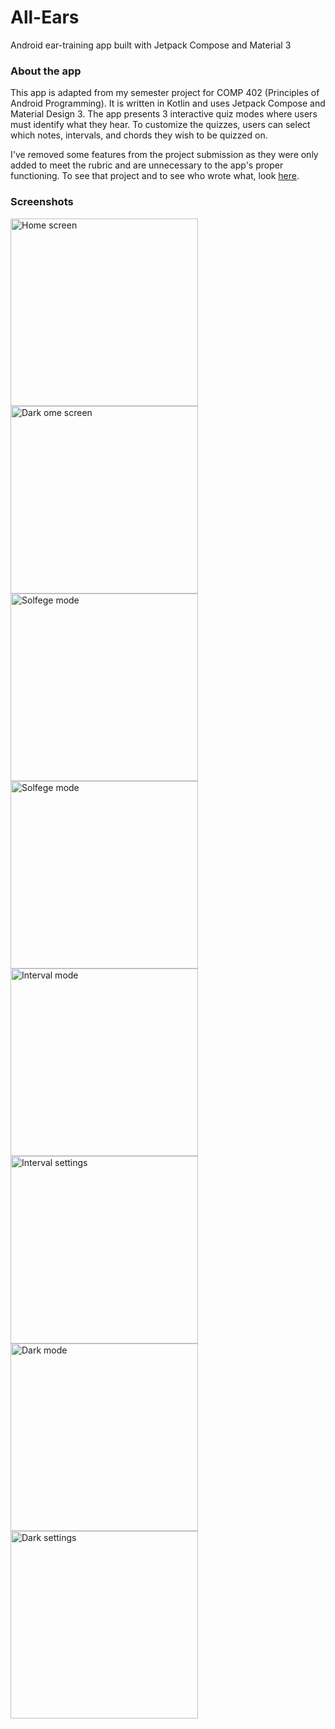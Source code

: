 # All-Ears

Android ear-training app built with Jetpack Compose and Material 3

### About the app

This app is adapted from my semester project for COMP 402 (Principles of Android Programming). It is written in Kotlin and uses Jetpack Compose and Material Design 3. The app presents 3 interactive quiz modes where users must identify what they hear. To customize the quizzes, users can select which notes, intervals, and chords they wish to be quizzed on.

I've removed some features from the project submission as they were only added to meet the rubric and are unnecessary to the app's proper functioning. To see that project and to see who wrote what, look [here](https://github.com/TitanChariotsBB/All-Ears-COMP402).

### Screenshots

<img src="screenshots/HomeLight.png" alt="Home screen" width="300" />
<img src="screenshots/HomeDark.png" alt="Dark ome screen" width="300" />
<img src="screenshots/SolfegeCorrect.png" alt="Solfege mode" width="300" />
<img src="screenshots/SolfegeIncorrect.png" alt="Solfege mode" width="300" />

<img src="screenshots/Interval.png" alt="Interval mode" width="300" />
<img src="screenshots/IntervalSettings.png" alt="Interval settings" width="300" />
<img src="screenshots/SolfegeDark.png" alt="Dark mode" width="300" />
<img src="screenshots/SettingsDark.png" alt="Dark settings" width="300" />